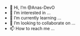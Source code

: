 - 👋 Hi, I’m @Anas-DevO
- 👀 I’m interested in ...
- 🌱 I’m currently learning ...
- 💞️ I’m looking to collaborate on ...
- 📫 How to reach me ...

<!---
Anas-DevO/Anas-DevO is a ✨ special ✨ repository because its `README.md` (this file) appears on your GitHub profile.
You can click the Preview link to take a look at your changes.
--->
